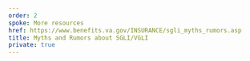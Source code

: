 ```yaml
---
order: 2
spoke: More resources
href: https://www.benefits.va.gov/INSURANCE/sgli_myths_rumors.asp
title: Myths and Rumors about SGLI/VGLI
private: true
---
```


